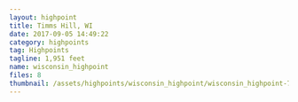 ```yaml
---
layout: highpoint
title: Timms Hill, WI
date: 2017-09-05 14:49:22
category: highpoints
tag: Highpoints
tagline: 1,951 feet
name: wisconsin_highpoint
files: 8
thumbnail: /assets/highpoints/wisconsin_highpoint/wisconsin_highpoint-7.jpg
---
```

